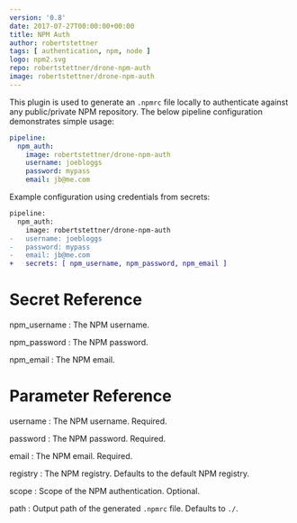```yaml
---
version: '0.8'
date: 2017-07-27T00:00:00+00:00
title: NPM Auth
author: robertstettner
tags: [ authentication, npm, node ]
logo: npm2.svg
repo: robertstettner/drone-npm-auth
image: robertstettner/drone-npm-auth
---
```

This plugin is used to generate an `.npmrc` file locally to authenticate against any public/private NPM repository. The below pipeline configuration demonstrates simple usage:

```yaml
pipeline:
  npm_auth:
    image: robertstettner/drone-npm-auth
    username: joebloggs
    password: mypass
    email: jb@me.com
```

Example configuration using credentials from secrets:

```diff
pipeline:
  npm_auth:
    image: robertstettner/drone-npm-auth
-   username: joebloggs
-   password: mypass
-   email: jb@me.com
+   secrets: [ npm_username, npm_password, npm_email ]
```

# Secret Reference

npm_username
: The NPM username.

npm_password
: The NPM password.

npm_email
: The NPM email.

# Parameter Reference

username
: The NPM username. Required.

password
: The NPM password. Required.

email
: The NPM email. Required.

registry
: The NPM registry. Defaults to the default NPM registry.

scope
: Scope of the NPM authentication. Optional.

path
: Output path of the generated `.npmrc` file. Defaults to `./`.

